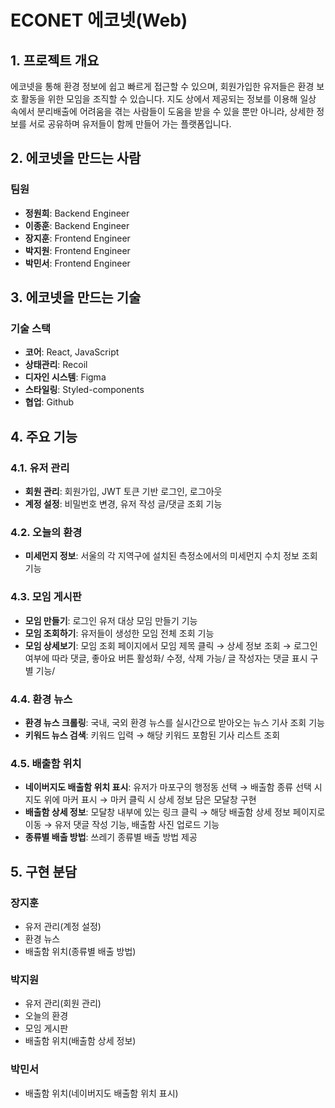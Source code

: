 # ECONET 에코넷(Web)

## 1. 프로젝트 개요
에코넷을 통해 환경 정보에 쉽고 빠르게 접근할 수 있으며, 회원가입한 유저들은 환경 보호 활동을 위한 모임을 조직할 수 있습니다. 
지도 상에서 제공되는 정보를 이용해 일상 속에서 분리배출에 어려움을 겪는 사람들이 도움을 받을 수 있을 뿐만 아니라, 상세한 정보를 서로 공유하며 유저들이 함께 만들어 가는 플랫폼입니다.

## 2. 에코넷을 만드는 사람

### 팀원
- **정원희**: Backend Engineer
- **이종훈**: Backend Engineer
- **장지훈**: Frontend Engineer
- **박지원**: Frontend Engineer
- **박민서**: Frontend Engineer

## 3. 에코넷을 만드는 기술

### 기술 스택
- **코어**: React, JavaScript
- **상태관리**: Recoil
- **디자인 시스템**: Figma
- **스타일링**: Styled-components
- **협업**: Github

## 4. 주요 기능

### 4.1. 유저 관리
- **회원 관리**: 회원가입, JWT 토큰 기반 로그인, 로그아웃
- **계정 설정**: 비밀번호 변경, 유저 작성 글/댓글 조회 기능

### 4.2. 오늘의 환경
- **미세먼지 정보**: 서울의 각 지역구에 설치된 측정소에서의 미세먼지 수치 정보 조회 기능

### 4.3. 모임 게시판
- **모임 만들기**: 로그인 유저 대상 모임 만들기 기능
- **모임 조회하기**: 유저들이 생성한 모임 전체 조회 기능
- **모임 상세보기**: 모임 조회 페이지에서 모임 제목 클릭 → 상세 정보 조회 → 로그인 여부에 따라 댓글, 좋아요 버튼 활성화/ 수정, 삭제 가능/ 글 작성자는 댓글 표시 구별 기능/

### 4.4. 환경 뉴스
- **환경 뉴스 크롤링**: 국내, 국외 환경 뉴스를 실시간으로 받아오는 뉴스 기사 조회 기능
- **키워드 뉴스 검색**: 키워드 입력 → 해당 키워드 포함된 기사 리스트 조회

### 4.5. 배출함 위치
- **네이버지도 배출함 위치 표시**: 유저가 마포구의 행정동 선택 → 배출함 종류 선택 시 지도 위에 마커 표시 → 마커 클릭 시 상세 정보 담은 모달창 구현
- **배출함 상세 정보**: 모달창 내부에 있는 링크 클릭 → 해당 배출함 상세 정보 페이지로 이동 → 유저 댓글 작성 기능, 배출함 사진 업로드 기능
- **종류별 배출 방법**: 쓰레기 종류별 배출 방법 제공

## 5. 구현 분담

### 장지훈
- 유저 관리(계정 설정)
- 환경 뉴스
- 배출함 위치(종류별 배출 방법)

### 박지원
- 유저 관리(회원 관리)
- 오늘의 환경
- 모임 게시판
- 배출함 위치(배출함 상세 정보)

### 박민서
- 배출함 위치(네이버지도 배출함 위치 표시)

